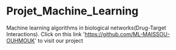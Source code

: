 # Projet_Machine_Learning
Machine learning algorithms in biological networks(Drug-Target Interactions). 
Click on this link 'https://github.com/ML-MAISSOU-OUHMOUK' to visit our project
